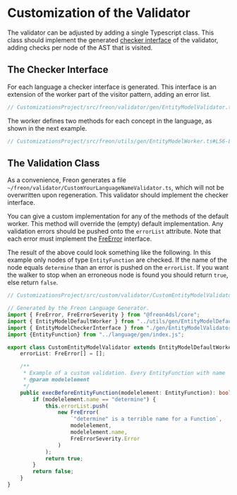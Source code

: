 # Customization of the Validator

The validator can be adjusted by adding a single Typescript class. This class should implement
the generated [checker interface](/Documentation/Under_the_Hood/FreTool_Interfaces#frevalidator-4) of the validator, 
adding checks per node of the AST that is visited.  

## The Checker Interface

For each language a checker interface is generated. This interface is an extension of the worker
part of the visitor pattern, adding an error list. 

```ts
// CustomizationsProject/src/freon/validator/gen/EntityModelValidator.ts#L15-L17


```

The worker defines two methods for each concept in the language, as shown in the next example.

```ts
// CustomizationsProject/src/freon/utils/gen/EntityModelWorker.ts#L56-L57


```

## The Validation Class

As a convenience, Freon generates a file `~/freon/validator/CustomYourLanguageNameValidator.ts`,
which will not be overwritten upon regeneration. This validator should implement the checker interface.

You can give a custom implementation for any of the methods of the default worker. This method will 
override the (empty) default implementation.
Any validation errors should be pushed onto the `errorList` attribute. Note that each error must implement the
[FreError](/Documentation/Under_the_Hood/FreTool_Interfaces#frevalidator-4) interface.

The result of the above could look something like the following. In this example only nodes of 
type `EntityFunction` are checked. If the name of the node equals `determine` than an error is
pushed on the `errorList`. If you want the walker to stop when an erroneous node is found you
should return `true`, else return `false`.

```ts
// CustomizationsProject/src/custom/validator/CustomEntityModelValidator.ts

// Generated by the Freon Language Generator.
import { FreError, FreErrorSeverity } from "@freon4dsl/core";
import { EntityModelDefaultWorker } from "../utils/gen/EntityModelDefaultWorker.js";
import { EntityModelCheckerInterface } from "./gen/EntityModelValidator.js";
import {EntityFunction} from "../language/gen/index.js";

export class CustomEntityModelValidator extends EntityModelDefaultWorker implements EntityModelCheckerInterface {
    errorList: FreError[] = [];

    /**
     * Example of a custom validation. Every EntityFunction with name 'determine' is considered incorrect.
     * @param modelelement
     */
    public execBeforeEntityFunction(modelelement: EntityFunction): boolean {
        if (modelelement.name == "determine") {
            this.errorList.push(
                new FreError(
                    `"determine" is a terrible name for a Function`,
                    modelelement,
                    modelelement.name,
                    FreErrorSeverity.Error
                )
            );
            return true;
        }
        return false;
    }
}

```
